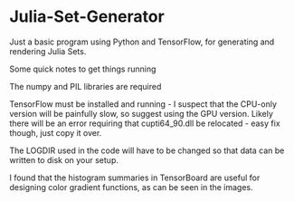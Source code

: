 # Julia-Set-Generator
Just a basic program using Python and TensorFlow, for generating and rendering Julia Sets.


Some quick notes to get things running

  The numpy and PIL libraries are required

  TensorFlow must be installed and running - I suspect that the CPU-only version will be painfully slow, so suggest using the GPU version. Likely there will be an error requiring that cupti64_90.dll be relocated - easy fix though, just copy it over.

  The LOGDIR used in the code will have to be changed so that data can be written to disk on your setup.

  I found that the histogram summaries in TensorBoard are useful for designing color gradient functions, as can be seen in the images.

